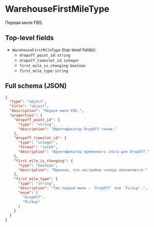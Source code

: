 # WarehouseFirstMileType

Первая миля FBS.

## Top-level fields
- `WarehouseFirstMileType` (top-level fields):
  - `dropoff_point_id`: `string`
  - `dropoff_timeslot_id`: `integer`
  - `first_mile_is_changing`: `boolean`
  - `first_mile_type`: `string`

## Full schema (JSON)
```json
{
  "type": "object",
  "title": "object",
  "description": "Первая миля FBS.",
  "properties": {
    "dropoff_point_id": {
      "type": "string",
      "description": "Идентификатор DropOff-точки."
    },
    "dropoff_timeslot_id": {
      "type": "integer",
      "format": "int64",
      "description": "Идентификатор временного слота для DropOff."
    },
    "first_mile_is_changing": {
      "type": "boolean",
      "description": "Признак, что настройки склада обновляются."
    },
    "first_mile_type": {
      "type": "string",
      "description": "Тип первой мили — `DropOff` или `Pickup`.",
      "enum": [
        "DropOff",
        "Pickup"
      ]
    }
  }
}
```
